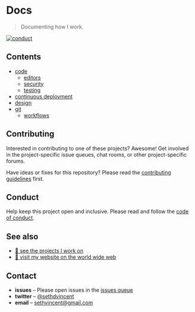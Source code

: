 # Docs

> Documenting how I work.

[![conduct][conduct]][conduct-url]

[conduct]: https://img.shields.io/badge/code%20of%20conduct-contributor%20covenant-green.svg?style=flat-square
[conduct-url]: CODE_OF_CONDUCT.md

## Contents
- [code](code/README.md)
  - [editors](code/editors.md)
  - [security](code/security.md)
  - [testing](code/testing.md)
- [continuous deployment](continuous-deployment/README.md)
- [design](design/README.md)
- [git](git/README.md)
  - [workflows](git/workflows/README.md)

## Contributing

Interested in contributing to one of these projects? Awesome! Get involved in the project-specific issue queues, chat rooms, or other project-specific forums.

Have ideas or fixes for this repository? Please read the [contributing guidelines](CONTRIBUTING.md) first.

## Conduct

Help keep this project open and inclusive. Please read and follow the [code of conduct](CODE_OF_CONDUCT.md).

## See also
- [🍕 see the projects I work on](https://github.com/sethvincent/projects)
- [📖 visit my website on the world wide web](https://sethvincent.com)

## Contact
- **issues** – Please open issues in the [issues queue](https://github.com/sethvincent/docs/issues)
- **twitter** – [@sethdvincent](https://twitter.com/sethdvincent)
- **email** – sethvincent@gmail.com
